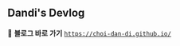 ## Dandi's Devlog

📎 **블로그 바로 가기**
[`https://choi-dan-di.github.io/`](https://choi-dan-di.github.io/)
